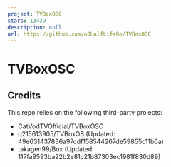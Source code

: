 ```yaml
---
project: TVBoxOSC
stars: 13439
description: null
url: https://github.com/o0HalfLife0o/TVBoxOSC
---
```


TVBoxOSC
========

Credits
-------

This repo relies on the following third-party projects:

-   CatVodTVOfficial/TVBoxOSC
-   q215613905/TVBoxOS (Updated: 49e631437836a97cdf158544267de59855c11b6a)
-   takagen99/Box (Updated: 117fa9593ba22b2e81c21b87303ec1981f830d89)
